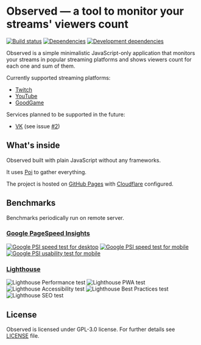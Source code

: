 # Observed &mdash; a tool to monitor your streams' viewers count

[![Build status](https://api.travis-ci.org/neluzhin/observed.svg)](https://travis-ci.org/neluzhin/observed) [![Dependencies](https://david-dm.org/neluzhin/observed.svg)](https://david-dm.org/neluzhin/observed) [![Development dependencies](https://david-dm.org/neluzhin/observed/dev-status.svg)](https://david-dm.org/neluzhin/observed?type=dev)

Observed is a simple minimalistic JavaScript-only application that monitors your streams in popular streaming platforms and shows viewers count for each one and sum of them.

Currently supported streaming platforms:

* [Twitch](https://www.twitch.tv)
* [YouTube](https://www.youtube.com)
* [GoodGame](https://goodgame.ru)

Services planned to be supported in the future:

* [VK](https://vk.com) (see issue [#2](https://github.com/neluzhin/observed/issues/2))

## What's inside

Observed built with plain JavaScript without any frameworks.

It uses [Poi](https://poi.js.org) to gather everything.

The project is hosted on [GitHub Pages](https://pages.github.com) with [Cloudflare](https://www.cloudflare.com/) configured.

## Benchmarks

Benchmarks periodically run on remote server.

### [Google PageSpeed Insights](https://developers.google.com/speed/pagespeed/insights/)

[![Google PSI speed test for desktop](https://shields.lith.pw/observed/badges/desktop-speed.svg)](https://developers.google.com/speed/pagespeed/insights/?url=https://observed.lith.pw) [![Google PSI speed test for mobile](https://shields.lith.pw/observed/badges/mobile-speed.svg)](https://developers.google.com/speed/pagespeed/insights/?url=https://observed.lith.pw&tab=mobile) 
[![Google PSI usability test for mobile](https://shields.lith.pw/observed/badges/mobile-usability.svg)](https://developers.google.com/speed/pagespeed/insights/?url=https://observed.lith.pw&tab=mobile)

### [Lighthouse](https://developers.google.com/web/tools/lighthouse/)

![Lighthouse Performance test](https://shields.lith.pw/observed/badges/performance.svg) ![Lighthouse PWA test](https://shields.lith.pw/observed/badges/pwa.svg) ![Lighthouse Accessibility test](https://shields.lith.pw/observed/badges/accessibility.svg) ![Lighthouse Best Practices test](https://shields.lith.pw/observed/badges/best-practices.svg) ![Lighthouse SEO test](https://shields.lith.pw/observed/badges/seo.svg)


## License

Observed is licensed under GPL-3.0 license. For further details see [LICENSE](LICENSE) file.
